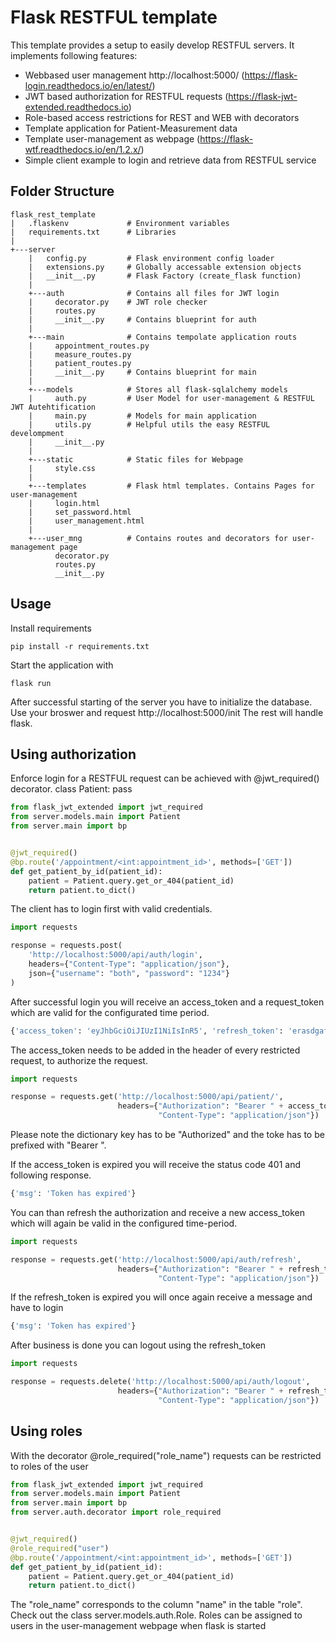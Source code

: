 # Flask RESTFUL template

This template provides a setup to easily develop RESTFUL servers.
It implements following features:

- Webbased user management http://localhost:5000/ (https://flask-login.readthedocs.io/en/latest/)
- JWT based authorization for RESTFUL requests (https://flask-jwt-extended.readthedocs.io)
- Role-based access restrictions for REST and WEB with decorators
- Template application for Patient-Measurement data
- Template user-management as webpage (https://flask-wtf.readthedocs.io/en/1.2.x/)
- Simple client example to login and retrieve data from RESTFUL service


## Folder Structure

```
flask_rest_template
|   .flaskenv             # Environment variables
|   requirements.txt      # Libraries
|
+---server
    |   config.py         # Flask environment config loader
    |   extensions.py     # Globally accessable extension objects
    |   __init__.py       # Flask Factory (create_flask function)
    |
    +---auth              # Contains all files for JWT login
    |     decorator.py    # JWT role checker
    |     routes.py
    |     __init__.py     # Contains blueprint for auth
    |
    +---main              # Contains tempolate application routs
    |     appointment_routes.py
    |     measure_routes.py
    |     patient_routes.py
    |     __init__.py     # Contains blueprint for main
    |
    +---models            # Stores all flask-sqlalchemy models
    |     auth.py         # User Model for user-management & RESTFUL JWT Autehtification
    |     main.py         # Models for main application
    |     utils.py        # Helpful utils the easy RESTFUL develompment
    |     __init__.py
    |
    +---static            # Static files for Webpage
    |     style.css
    |
    +---templates         # Flask html templates. Contains Pages for user-management
    |     login.html      
    |     set_password.html
    |     user_management.html
    |
    +---user_mng          # Contains routes and decorators for user-management page
          decorator.py    
          routes.py
          __init__.py
```

## Usage

Install requirements

```shell
pip install -r requirements.txt
```

Start the application with

```shell
flask run
```

After successful starting of the server you have to initialize the database.
Use your broswer and request http://localhost:5000/init
The rest will handle flask.

## Using authorization

Enforce login for a RESTFUL request can be achieved with @jwt_required() decorator.
class Patient:
pass

````python
from flask_jwt_extended import jwt_required
from server.models.main import Patient
from server.main import bp


@jwt_required()
@bp.route('/appointment/<int:appointment_id>', methods=['GET'])
def get_patient_by_id(patient_id):
    patient = Patient.query.get_or_404(patient_id)
    return patient.to_dict()
````

The client has to login first with valid credentials.

````python
import requests

response = requests.post(
    'http://localhost:5000/api/auth/login',
    headers={"Content-Type": "application/json"},
    json={"username": "both", "password": "1234"}
)
````

After successful login you will receive an access_token and a request_token which are valid for the configurated time
period.

````python
{'access_token': 'eyJhbGciOiJIUzI1NiIsInR5', 'refresh_token': 'erasdgafg'}
````

The access_token needs to be added in the header of every restricted request, to authorize the request.

````python
import requests

response = requests.get('http://localhost:5000/api/patient/',
                        headers={"Authorization": "Bearer " + access_token,
                                 "Content-Type": "application/json"})
````

Please note the dictionary key has to be "Authorized" and the toke has to be prefixed with "Bearer ".

If the access_token is expired you will receive the status code 401 and following response.
````python 
{'msg': 'Token has expired'}
````

You can than refresh the authorization and receive a new access_token which will again be valid in the configured
time-period.
````python
import requests

response = requests.get('http://localhost:5000/api/auth/refresh',
                        headers={"Authorization": "Bearer " + refresh_token, 
                                 "Content-Type": "application/json"})
````

If the refresh_token is expired you will once again receive a message and have to login
````python 
{'msg': 'Token has expired'}
````

After business is done you can logout using the refresh_token
````python
import requests

response = requests.delete('http://localhost:5000/api/auth/logout',
                        headers={"Authorization": "Bearer " + refresh_token, 
                                 "Content-Type": "application/json"})
````
## Using roles

With the decorator @role_required("role_name") requests can be restricted to roles of the user

````python
from flask_jwt_extended import jwt_required
from server.models.main import Patient
from server.main import bp
from server.auth.decorator import role_required


@jwt_required()
@role_required("user")
@bp.route('/appointment/<int:appointment_id>', methods=['GET'])
def get_patient_by_id(patient_id):
    patient = Patient.query.get_or_404(patient_id)
    return patient.to_dict()
````

The "role_name" corresponds to the column "name" in the table "role". Check out the class server.models.auth.Role.
Roles can be assigned to users in the user-management webpage when flask is started